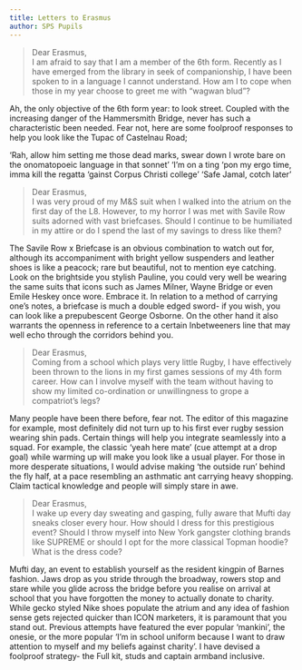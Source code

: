 ```yaml
---
title: Letters to Erasmus
author: SPS Pupils
---
```


> Dear Erasmus,<br>
I am afraid to say that I am a member of the 6th form. Recently as I have emerged from the library in seek of companionship, I have been spoken to in a language I cannot understand. How am I to cope when those in my year choose to greet me with “wagwan blud”?

Ah, the only objective of the 6th form year: to look street. Coupled with the increasing danger of the Hammersmith Bridge, never has such a characteristic been needed. Fear not, here are some foolproof responses to help you look like the Tupac of Castelnau Road;

‘Rah, allow him setting me those dead marks, swear down I wrote bare on the onomatopoeic language in that sonnet’
‘I’m on a ting ‘pon my ergo time, imma kill the regatta ‘gainst Corpus Christi college’
‘Safe Jamal, cotch later’

> Dear Erasmus,<br>
 I was very proud of my M&S suit when I walked into the atrium on the first day of the L8. However, to my horror I was met with Savile Row suits adorned with vast briefcases. Should I continue to be humiliated in my attire or do I spend the last of my savings to dress like them?

The Savile Row x Briefcase is an obvious combination to watch out for, although its accompaniment with bright yellow suspenders and leather shoes is like a peacock; rare but beautiful, not to mention eye catching. Look on the brightside you stylish Pauline, you could very well be wearing the same suits that icons such as James Milner, Wayne Bridge or even Emile Heskey once wore. Embrace it. In relation to a method of carrying one’s notes, a briefcase is much a double edged sword- if you wish, you can look like a prepubescent George Osborne. On the other hand it also warrants the openness in reference to a certain Inbetweeners line that may well echo through the corridors behind you.

> Dear Erasmus,<br>
Coming from a school which plays very little Rugby, I have effectively been thrown to the lions in my first games sessions of my 4th form career. How can I involve myself with the team without having to show my limited co-ordination or unwillingness to grope a compatriot’s legs?

Many people have been there before, fear not. The editor of this magazine for example, most definitely did not turn up to his first ever rugby session wearing shin pads. Certain things will help you integrate seamlessly into a squad. For example, the classic ‘yeah here mate’ (cue attempt at a drop goal) while warming up will make you look like a usual player. For those in more desperate situations, I would advise making ‘the outside run’ behind the fly half, at a pace resembling an asthmatic ant carrying heavy shopping. Claim tactical knowledge and people will simply stare in awe.

> Dear Erasmus,<br>
I wake up every day sweating and gasping, fully aware that Mufti day sneaks closer every hour. How should I dress for this prestigious event? Should I throw myself into New York gangster clothing brands like SUPREME or should I opt for the more classical Topman hoodie? What is the dress code?

Mufti day, an event to establish yourself as the resident kingpin of Barnes fashion. Jaws drop as you stride through the broadway, rowers stop and stare while you glide across the bridge before you realise on arrival at school that you have forgotten the money to actually donate to charity. While gecko styled Nike shoes populate the atrium and any idea of fashion sense gets rejected quicker than ICON marketers, it is paramount that you stand out. Previous attempts have featured the ever popular ‘mankini’, the onesie, or the more popular ‘I’m in school uniform because I want to draw attention to myself and my beliefs against charity’. I have devised a foolproof strategy- the Full kit, studs and captain armband inclusive.
